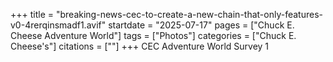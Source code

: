 +++
title = "breaking-news-cec-to-create-a-new-chain-that-only-features-v0-4rerqinsmadf1.avif"
startdate = "2025-07-17"
pages = ["Chuck E. Cheese Adventure World"]
tags = ["Photos"]
categories = ["Chuck E. Cheese's"]
citations = [""]
+++
CEC Adventure World Survey 1
